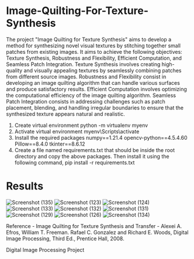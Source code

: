 # Image-Quilting-For-Texture-Synthesis

The project "Image Quilting for Texture Synthesis" aims to develop a method for synthesizing novel visual textures by stitching together small patches from existing images. It aims to achieve the following objectives: Texture Synthesis, Robustness and Flexibility, Efficient Computation, and Seamless Patch Integration. Texture Synthesis involves creating high-quality and visually appealing textures by seamlessly combining patches from different source images. Robustness and Flexibility consist in developing an image quilting algorithm that can handle various surfaces and produce satisfactory results. Efficient Computation involves optimizing the computational efficiency of the image quilting algorithm. Seamless Patch Integration consists in addressing challenges such as patch placement, blending, and handling irregular boundaries to ensure that the synthesized texture appears natural and realistic.

1. Create virtual environment
	python -m virtualenv myenv
2. Activate virtual environment
	myenv\Scripts\activate
3. Install the required packages 
	numpy==1.21.4
	opencv-python==4.5.4.60
	Pillow==8.4.0
	tkinter==8.6.12
4. Create a file named requirements.txt that should be inside the root directory and copy the above packages. Then install it using the following command,
pip install -r requirements.txt


# Results
![Screenshot (135)](https://github.com/Nihal14/Image-Quilting-For-Texture-Synthesis/assets/75977175/74638019-35ed-4136-a9c7-bc8b0725d5db)
![Screenshot (123)](https://github.com/Nihal14/Image-Quilting-For-Texture-Synthesis/assets/75977175/1434aaa6-3863-48de-b9cb-49e743609aa6)
![Screenshot (124)](https://github.com/Nihal14/Image-Quilting-For-Texture-Synthesis/assets/75977175/168f9b25-8da0-40d4-940d-02a5516e6f23)
![Screenshot (133)](https://github.com/Nihal14/Image-Quilting-For-Texture-Synthesis/assets/75977175/06f939e7-aa61-4f07-afbf-4bef50889a1d)
![Screenshot (132)](https://github.com/Nihal14/Image-Quilting-For-Texture-Synthesis/assets/75977175/bcee181e-1195-4db5-a219-c96697865153)
![Screenshot (131)](https://github.com/Nihal14/Image-Quilting-For-Texture-Synthesis/assets/75977175/1bac785b-0e81-48db-b284-4571d26323d6)
![Screenshot (129)](https://github.com/Nihal14/Image-Quilting-For-Texture-Synthesis/assets/75977175/076dab46-9322-42d4-9046-d0ac40597795)
![Screenshot (126)](https://github.com/Nihal14/Image-Quilting-For-Texture-Synthesis/assets/75977175/c8f1ad97-5cdd-41ca-ba5e-babfad9bfaa0)
![Screenshot (134)](https://github.com/Nihal14/Image-Quilting-For-Texture-Synthesis/assets/75977175/74f601ab-0ef7-4daa-af2b-de0703c2a422)



Reference - 
Image Quilting for Texture Synthesis and Transfer - Alexei A. Efros, William T. Freeman.
Rafael C. Gonzalez and Richard E. Woods, Digital Image Processing, Third Ed., Prentice Hall, 2008.

Digital Image Processing Project 
